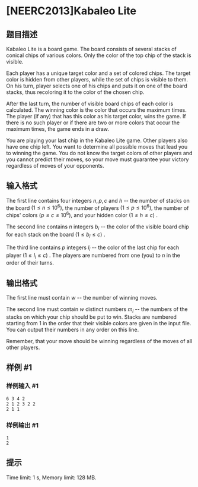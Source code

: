 # [NEERC2013]Kabaleo Lite

## 题目描述



Kabaleo Lite is a board game. The board consists of several stacks of conical chips of various colors. Only the color of the top chip of the stack is visible.

Each player has a unique target color and a set of colored chips. The target color is hidden from other players, while the set of chips is visible to them. On his turn, player selects one of his chips and puts it on one of the board stacks, thus recoloring it to the color of the chosen chip.

After the last turn, the number of visible board chips of each color is calculated. The winning color is the color that occurs the maximum times. The player (if any) that has this color as his target color, wins the game. If there is no such player or if there are two or more colors that occur the maximum times, the game ends in a draw.

You are playing your last chip in the Kabaleo Lite game. Other players also have one chip left. You want to determine all possible moves that lead you to winning the game. You do not know the target colors of other players and you cannot predict their moves, so your move must guarantee your victory regardless of moves of your opponents.



## 输入格式



The first line contains four integers $n , p , c$ and $h$ -- the number of stacks on the board $(1 \le n \le 10^{6}),$ the number of players $(1 \le p \le 10^{6}),$ the number of chips' colors $(p \le c \le 10^{6}),$ and your hidden color $(1 \le h \le c)$ .

The second line contains $n$ integers $b_{i}$ -- the color of the visible board chip for each stack on the board $(1 \le b_{i} \le c)$ .

The third line contains $p$ integers $l_{i}$ -- the color of the last chip for each player $(1 \le l_{i} \le c)$ . The players are numbered from one (you) to $n$ in the order of their turns.



## 输出格式



The first line must contain $w$ -- the number of winning moves.

The second line must contain $w$ distinct numbers $m_{i}$ -- the numbers of the stacks on which your chip should be put to win. Stacks are numbered starting from $1$ in the order that their visible colors are given in the input file. You can output their numbers in any order on this line.

Remember, that your move should be winning regardless of the moves of all other players.



## 样例 #1

### 样例输入 #1
```
6 3 4 2
2 1 2 3 2 2
2 1 1
```

### 样例输出 #1

```
1
2
```

## 提示

Time limit: 1 s, Memory limit: 128 MB. 


